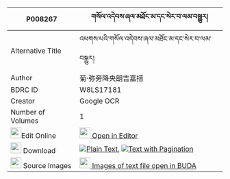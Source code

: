 |P008267|གསོལ་འདེབས་ཞལ་མཐོང་མ་དང་སེར་བ་ལམ་བསྒྱུར། 
| --- | --- 
|Alternative Title |འཕགས་པའི་གསོལ་འདེབས་ཞལ་མཐོང་མ་དང་སེར་བ་ལམ་བསྒྱུར།
|Author| 菊·弥旁降央朗吉嘉措
|BDRC ID | W8LS17181
|Creator | Google OCR
|Number of Volumes| 1
|<img width="25" src="https://img.icons8.com/color/25/000000/edit-property.png">Edit Online| [<img width="25" src="https://avatars.githubusercontent.com/u/45091458?s=200&v=4"> Open in Editor](http://editor.openpecha.org/P008267)
|<img width="25" src="https://img.icons8.com/fluent/48/000000/download-2.png"/>  Download | [![](https://img.icons8.com/color/20/000000/txt.png)Plain Text](https://github.com/Openpecha/P008267/releases/download/v1/soldeb_shyal_tong_ma_dang_serw_plain_P008267.zip), [![](https://img.icons8.com/color/20/000000/txt.png)Text with Pagination](https://github.com/Openpecha/P008267/releases/download/v1/soldeb_shyal_tong_ma_dang_serw_pages_P008267.zip)
|<img width="25" src="https://img.icons8.com/plasticine/100/000000/pictures-folder.png"/>  Source Images | [<img width="25" src="https://library.bdrc.io/icons/BUDA-small.svg"> Images of text file open in BUDA](https://library.bdrc.io/show/bdr:W8LS17181)